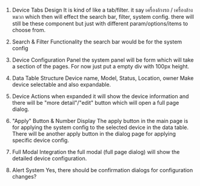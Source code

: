 1. Device Tabs Design
   It is kind of like a tab/filter. it say เครื่องล้างรถ / เครื่องล้างหมวก which then will effect the search bar, filter, system config. there will still be these component but just with different param/options/items to choose from.
2. Search & Filter Functionality
   the search bar would be for the system config
3. Device Configuration Panel
   the system panel will be form which will take a section of the pages. For now just put a empty div with 100px height.
4. Data Table Structure
   Device name, Model, Status, Location, owner
   Make device selectable and also expandable.
5. Device Actions
   when expanded it will show the device information and there will be "more detail"/"edit" button which
   will open a full page dialog.
6. "Apply" Button & Number Display
   The apply button in the main page is for applying the system config to the selected device in the data table.
   There will be another apply button in the dialog page for applying specific device config.

7. Full Modal Integration
   the full modal (full page dialog) will show the detailed device configuration.

8. Alert System
   Yes, there should be confirmation dialogs for configuration changes?
